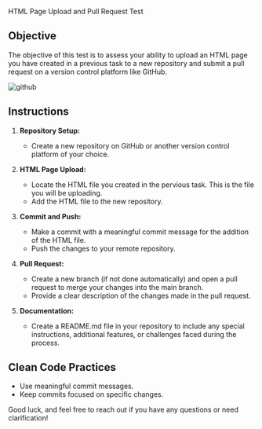  HTML Page Upload and Pull Request Test

## Objective


The objective of this test is to assess your ability to upload an HTML page you have created in a previous task to a new repository and submit a pull request on a version control platform like GitHub.


![github](https://github.com/0marwa0/HTML-CSS-daily-missions/assets/14044653/054c5270-84c8-4671-b50a-58d0fd7f12ab)

## Instructions

1. **Repository Setup:**
   - Create a new repository on GitHub or another version control platform of your choice.

2. **HTML Page Upload:**
   - Locate the HTML file you created in the pervious task. This is the file you will be uploading.
   - Add the HTML file to the new repository.

3. **Commit and Push:**
   - Make a commit with a meaningful commit message for the addition of the HTML file.
   - Push the changes to your remote repository.

4. **Pull Request:**
   - Create a new branch (if not done automatically) and open a pull request to merge your changes into the main branch.
   - Provide a clear description of the changes made in the pull request.

5. **Documentation:**
   - Create a README.md file in your repository to include any special instructions, additional features, or challenges faced during the process.


## Clean Code Practices

- Use meaningful commit messages.
- Keep commits focused on specific changes.



Good luck, and feel free to reach out if you have any questions or need clarification!
